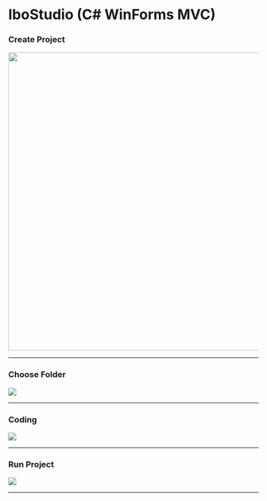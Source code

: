 <h1>IboStudio (C# WinForms MVC)</h1>

<h3>Create Project</h3>
<img src='https://user-images.githubusercontent.com/47938513/107568549-97f2be80-6c00-11eb-9701-2e24a09004b1.png' width='600'/>
<hr/>

<h3>Choose Folder</h3>
<img src='https://user-images.githubusercontent.com/47938513/107569072-4e56a380-6c01-11eb-84c2-0df42399051b.png'/>
<hr/>

<h3>Coding</h3>
<img src='https://user-images.githubusercontent.com/47938513/107568634-b9ec4100-6c00-11eb-94d5-b772f661ffa7.png'/>
<hr/>

<h3>Run Project</h3>
<img src='https://user-images.githubusercontent.com/47938513/107568634-b9ec4100-6c00-11eb-94d5-b772f661ffa7.png'/>
<hr/>
